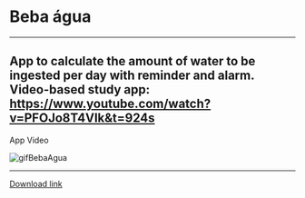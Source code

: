 # Beba água
---
App to calculate the amount of water to be ingested per day with reminder and alarm.
Video-based study app: https://www.youtube.com/watch?v=PFOJo8T4VIk&t=924s
---
App Video

![gifBebaAgua](https://github.com/CamileBarros/bebaagua/blob/master/bebaAguaGif.gif)

---
[Download link](https://drive.google.com/file/d/1htttJXKQd9Qv-aF0grbwOTWqH3a4qqV9/view?usp=sharing)


